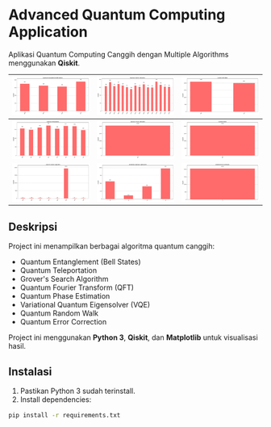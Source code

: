 
# Advanced Quantum Computing Application

Aplikasi Quantum Computing Canggih dengan Multiple Algorithms menggunakan **Qiskit**.


| ![Entanglement](images/Figure_2.png) | ![Teleportation](images/Figure_5.png) | ![Grover](images/Figure_10.png)|
|-----------------------------------------|-------------------------------------------|-------------------------------|
| ![QFT](images/Figure_3.png)                  | ![Phase Estimation](images/Figure_6.png)    | ![VQE](images/Figure_8.png)       |
| ![Quantum Walk](images/Figure_4.png)        | ![Error Correction](images/Figure_7.png)    | ![Custom GHZ](images/Figure_9.png) |



## Deskripsi
Project ini menampilkan berbagai algoritma quantum canggih:
- Quantum Entanglement (Bell States)
- Quantum Teleportation
- Grover's Search Algorithm
- Quantum Fourier Transform (QFT)
- Quantum Phase Estimation
- Variational Quantum Eigensolver (VQE)
- Quantum Random Walk
- Quantum Error Correction

Project ini menggunakan **Python 3**, **Qiskit**, dan **Matplotlib** untuk visualisasi hasil.

## Instalasi

1. Pastikan Python 3 sudah terinstall.
2. Install dependencies:

```bash
pip install -r requirements.txt
